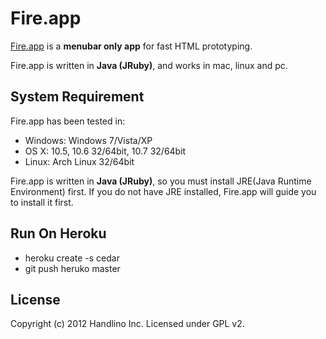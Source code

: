 # Fire.app

[Fire.app][fireapp] is a **menubar only app** for fast HTML prototyping.

Fire.app is written in **Java (JRuby)**, and works in mac, linux and pc.

## System Requirement

Fire.app has been tested in:

* Windows: Windows 7/Vista/XP
* OS X: 10.5, 10.6 32/64bit, 10.7 32/64bit
* Linux: Arch Linux 32/64bit

Fire.app is written in **Java (JRuby)**, so you must install JRE(Java Runtime Environment) first. If you do not have JRE installed, Fire.app will guide you to install it first.

## Run On Heroku

* heroku create -s cedar
* git push heruko master

## License

Copyright (c) 2012 Handlino Inc.
Licensed under GPL v2.

[fireapp]: http://fireapp.handlino.com/
